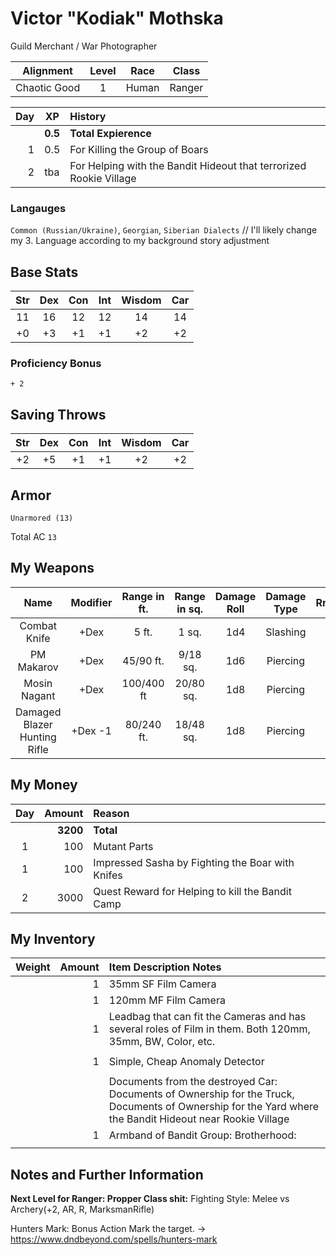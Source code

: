 # Victor "Kodiak" Mothska
Guild Merchant / War Photographer

| Alignment     | Level   | Race  | Class
|:---:          |:---:    |:---:  |:---:
Chaotic Good    |    1    | Human | Ranger

Day | XP | History
---:|----|:-------
||**0.5** | **Total Expierence**
1|    0.5 | For Killing the Group of Boars 
2|    tba | For Helping with the Bandit Hideout that terrorized Rookie Village

### Langauges
`Common (Russian/Ukraine)`, `Georgian`, `Siberian Dialects`
// I'll likely change my 3. Language according to my background story adjustment

## Base Stats
| Str | Dex | Con | Int | Wisdom | Car |
|:---:|:---:|:---:|:---:|:---:|:---:|
| 11  | 16  | 12  | 12  | 14  | 14  |
| +0  | +3  | +1  | +1  | +2  | +2  |

### Proficiency Bonus 
`+ 2`

## Saving Throws
| Str | Dex | Con | Int | Wisdom | Car |
|:---:|:---:|:---:|:---:|:---:|:---:|
| +2  | +5  | +1  | +1  | +2  | +2  |

## Armor
`Unarmored (13)`

Total AC `13`


## My Weapons
| Name                          | Modifier  | Range in ft.  | Range in sq.  | Damage Roll   | Damage Type   | Rnds/Mag      |  Spare Ammo    | Type      | Notes     |
|:-:                            |:-:        |:-:            |:-:            |:-:            |:-:            |:-:            | ---            | :-:       |:-:        |
|Combat Knife                   | +Dex      | 5 ft.         | 1 sq.         | 1d4           | Slashing      | ∞             |  ∞             | Dagger    |           |
|PM Makarov                     | +Dex      | 45/90 ft.     | 9/18  sq.     | 1d6           | Piercing      | 8 Rnd         |  2 Mags        | Secondary |           |
|Mosin Nagant                   | +Dex      | 100/400 ft    | 20/80 sq.     | 1d8           | Piercing      | 5 Rnd         |  x Rnds        | AR        | new Toy :] |
|Damaged Blazer Hunting Rifle   | +Dex -1   | 80/240 ft.    | 18/48 sq.     |1d8            | Piercing      | 1 Rnd         |  13 Rnd        | AR        |Got Damaged, Gave it to Zarkk   |           


## My Money

| Day | Amount      | Reason               
|:---:|---:         |:---                  
|     | **3200**     | **Total**          
| 1   | 100         | Mutant Parts          
| 1   | 100         | Impressed Sasha by Fighting the Boar with Knifes       
| 2   | 3000        | Quest Reward for Helping to kill the Bandit Camp



## My Inventory

| Weight | Amount   | Item Description Notes
|-------:|-------:  |:----------------------
|        |        1 |  35mm SF Film Camera
|        |        1 | 120mm MF Film Camera
|        |        1 | Leadbag that can fit the Cameras and has several roles of Film in them. Both 120mm, 35mm, BW, Color, etc.
|        |          | 
|        |        1 | Simple, Cheap Anomaly Detector
|        |          | 
|        |          | Documents from the destroyed Car: Documents of Ownership for the Truck, Documents of Ownership for the Yard where the Bandit Hideout near Rookie Village
|        |        1 | Armband of Bandit Group: Brotherhood: 
|        |          | 





## Notes and Further Information

**Next Level for Ranger: Propper Class shit:**
Fighting Style: Melee vs Archery(+2, AR, R, MarksmanRifle)

Hunters Mark:
Bonus Action Mark the target. -> 
https://www.dndbeyond.com/spells/hunters-mark
